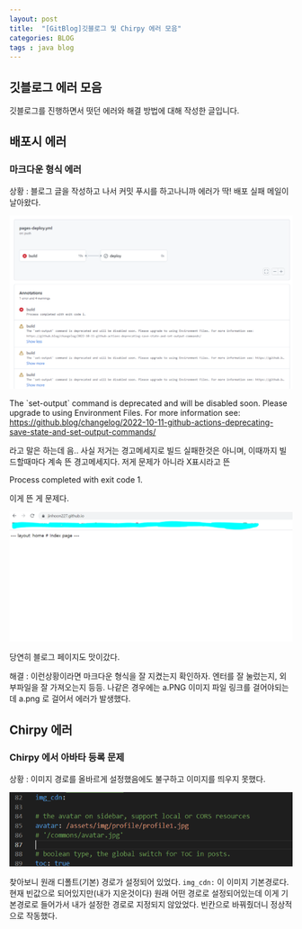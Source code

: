```yaml
---
layout: post
title:  "[GitBlog]깃블로그 및 Chirpy 에러 모음"
categories: BLOG
tags : java blog
---
```


## 깃블로그 에러 모음

깃블로그를 진행하면서 떳던 에러와 해결 방법에 대해 작성한 글입니다.

## 배포시 에러

### 마크다운 형식 에러

상황 : 블로그 글을 작성하고 나서 커밋 푸시를 하고나니까 에러가 딱! 배포 실패 메일이 날아왔다.

<img src="https://github.com/jinhoon227/jinhoon227.github.io/blob/main/assets/img/posts/gitblog/깃블로그1.png" alt="이미지">


The \`set-output\` command is deprecated and will be disabled soon. Please upgrade to using Environment Files. For more information see: https://github.blog/changelog/2022-10-11-github-actions-deprecating-save-state-and-set-output-commands/


라고 말은 하는데 음.. 사실 저거는 경고메세지로 빌드 실패한것은 아니며, 이때까지 빌드할때마다 계속 뜬 경고메세지다. 저게 문제가 아니라
X표시라고 뜬


 Process completed with exit code 1.

 이게 뜬 게 문제다.

<img src="https://github.com/jinhoon227/jinhoon227.github.io/blob/main/assets/img/posts/gitblog/깃블로그2.png" alt="이미지">

당연히 블로그 페이지도 맛이갔다.

해결 : 이런상황이라면 마크다운 형식을 잘 지켰는지 확인하자. 엔터를 잘 눌렀는지, 외부파일을 잘 가져오는지 등등.
나같은 경우에는 a.PNG 이미지 파일 링크를 걸어야되는데 a.png 로 걸어서 에러가 발생했다.


## Chirpy 에러

### Chirpy 에서 아바타 등록 문제

상황 : 이미지 경로를 올바르게 설정했음에도 불구하고 이미지를 띄우지 못했다. 

<img src="https://github.com/jinhoon227/jinhoon227.github.io/blob/main/assets/img/posts/gitblog/깃블로그3.png" alt="이미지">


찾아보니 원래 디폴트(기본) 경로가 설정되어 있었다. `img_cdn:` 이 이미지 기본경로다.
현재 빈값으로 되어있지만(내가 지운것이다) 원래 어떤 경로로 설정되어있는데 이게 기본경로로 들어가서 내가 설정한 경로로 지정되지 않았었다.
빈칸으로 바꿔줬더니 정상적으로 작동했다.